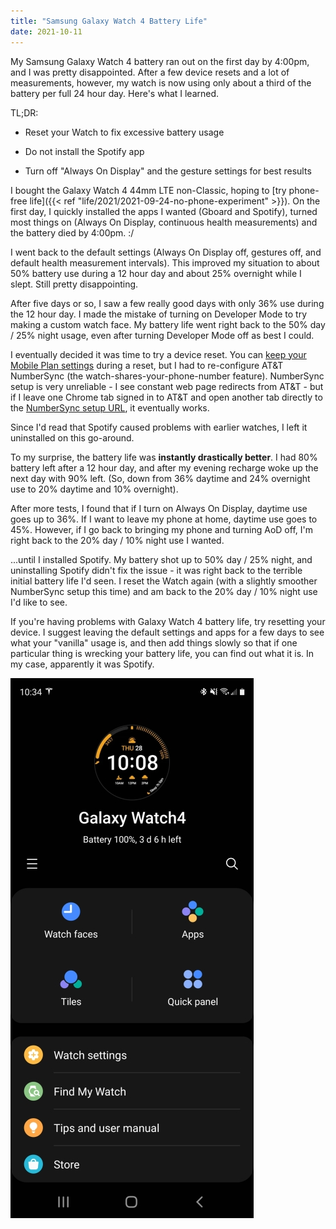 ```yaml
---
title: "Samsung Galaxy Watch 4 Battery Life"
date: 2021-10-11
---
```


My Samsung Galaxy Watch 4 battery ran out on the first day by 4:00pm, and I was pretty disappointed. After a few device resets and a lot of measurements, however, my watch is now using only about a third of the battery per full 24 hour day. Here's what I learned.

TL;DR: 

* Reset your Watch to fix excessive battery usage

* Do not install the Spotify app

* Turn off "Always On Display" and the gesture settings for best results

  

I bought the Galaxy Watch 4 44mm LTE non-Classic, hoping to [try phone-free life]({{< ref "life/2021/2021-09-24-no-phone-experiment" >}}). On the first day, I quickly installed the apps I wanted (Gboard and Spotify), turned most things on (Always On Display, continuous health measurements) and the battery died by 4:00pm. :/ 

I went back to the default settings (Always On Display off, gestures off, and default health measurement intervals). This improved my situation to about 50% battery use during a 12 hour day and about 25% overnight while I slept. Still pretty disappointing. 

After five days or so, I saw a few really good days with only 36% use during the 12 hour day. I made the mistake of turning on Developer Mode to try making a custom watch face. My battery life went right back to the 50% day / 25% night usage, even after turning Developer Mode off as best I could.

I eventually decided it was time to try a device reset. You can [keep your Mobile Plan settings](https://www.att.com/device-support/article/wireless/KM1452763/Samsung/SamsungSMR885U/) during a reset, but I had to re-configure AT&T NumberSync (the watch-shares-your-phone-number feature). NumberSync setup is very unreliable - I see constant web page redirects from AT&T - but if I leave one Chrome tab signed in to AT&T and open another tab directly to the [NumberSync setup URL](http://m.att.com/myatt/#/passthrough/manageNumberSync), it eventually works.

Since I'd read that Spotify caused problems with earlier watches, I left it uninstalled on this go-around.

To my surprise, the battery life was **instantly drastically better**. I had 80% battery left after a 12 hour day, and after my evening recharge woke up the next day with 90% left. (So, down from 36% daytime and 24% overnight use to 20% daytime and 10% overnight).

After more tests, I found that if I turn on Always On Display, daytime use goes up to 36%. If I want to leave my phone at home, daytime use goes to 45%. However, if I go back to bringing my phone and turning AoD off, I'm right back to the 20% day / 10% night use I wanted.

...until I installed Spotify. My battery shot up to 50% day / 25% night, and uninstalling Spotify didn't fix the issue - it was right back to the terrible initial battery life I'd seen. I reset the Watch again (with a slightly smoother NumberSync setup this time) and am back to the 20% day / 10% night use I'd like to see. 

If you're having problems with Galaxy Watch 4 battery life, try resetting your device. I suggest leaving the default settings and apps for a few days to see what your "vanilla" usage is, and then add things slowly so that if one particular thing is wrecking your battery life, you can find out what it is. In my case, apparently it was Spotify. 

![galaxy-watch-battery-life](img/galaxy-watch-battery-life.jpg)